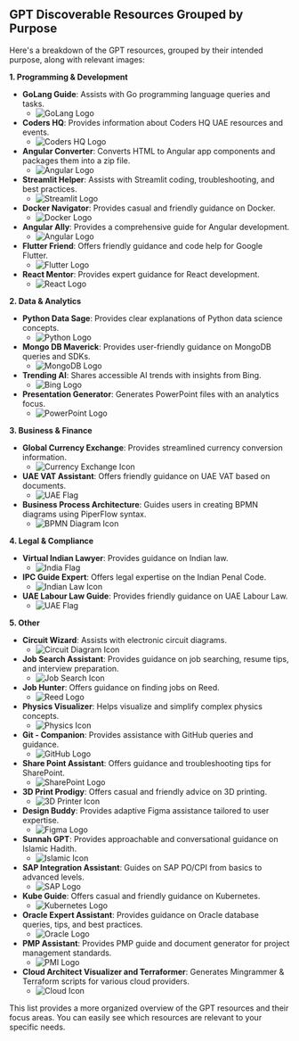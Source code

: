 ## GPT Discoverable Resources Grouped by Purpose

Here's a breakdown of the GPT resources, grouped by their intended purpose, along with relevant images:

**1. Programming & Development**

* **GoLang Guide**:  Assists with Go programming language queries and tasks.
    * ![GoLang Logo](https://files.oaiusercontent.com/file-lEcwY215qvHTgrGwDNqpXFZ1?se=2124-05-04T16%3A15%3A50Z&sp=r&sv=2023-11-03&sr=b&rscc=max-age%3D1209600%2C%20immutable&rscd=attachment%3B%20filename%3D199965ee-a29c-47aa-81c9-bd73e337076e.png&sig=d1IhJvzS68EJvDgHONPPXR6kryRsdV6aJj8pN/EgdCY%3D)
* **Coders HQ**:  Provides information about Coders HQ UAE resources and events.
    * ![Coders HQ Logo](https://files.oaiusercontent.com/file-UZyaYb3Fc1sqrfoWqUYbnwMB?se=2124-05-05T10%3A28%3A52Z&sp=r&sv=2023-11-03&sr=b&rscc=max-age%3D1209600%2C%20immutable&rscd=attachment%3B%20filename%3D361062964_1420581785152816_9061616852616417382_n.jpg&sig=C8st39zZlypxAmz%2Bz/VGDwcN2j4jT3pfYcoHiB1w264%3D)
* **Angular Converter**:  Converts HTML to Angular app components and packages them into a zip file.
    * ![Angular Logo](https://files.oaiusercontent.com/file-1dZcTGowYkez9fpvCLInXaXb?se=2124-01-03T12%3A56%3A10Z&sp=r&sv=2021-08-06&sr=b&rscc=max-age%3D1209600%2C%20immutable&rscd=attachment%3B%20filename%3D64bf779b-e8d9-4dbc-9ed7-9277cba37487.png&sig=d6%2BKpKxBQpBtjc99g71xttqE3UmnOMS8Gzl5Mad/3Xs%3D)
* **Streamlit Helper**:  Assists with Streamlit coding, troubleshooting, and best practices.
    * ![Streamlit Logo](https://files.oaiusercontent.com/file-gn8WDWscNwlh7VDhQtOaQxRm?se=2123-12-09T15%3A01%3A17Z&sp=r&sv=2021-08-06&sr=b&rscc=max-age%3D1209600%2C%20immutable&rscd=attachment%3B%3Dfilename%3D1592ac2e-f64a-4fb3-bbec-6e957a3744e4.png&sig=jIoYX0yapT3Q6b62T1rbDxIow8eaGb7iB5oHJZXtolc%3D)
* **Docker Navigator**:  Provides casual and friendly guidance on Docker.
    * ![Docker Logo](https://files.oaiusercontent.com/file-epePhbwhQD0VIPsMbbubL4fs?se=2123-11-03T07%3A17%3A42Z&sp=r&sv=2021-08-06&sr=b&rscc=max-age%3D31536000%2C%20immutable&rscd=attachment%3B%20filename%3D684dcd70-cdc5-4db2-b961-710b4808e77e.png&sig=yJgeLbO%2BWYmFrs67jnGV3%2Bp3zkeOoe2qh3tN8GpSlV0%3D)
* **Angular Ally**:  Provides a comprehensive guide for Angular development.
    * ![Angular Logo](https://files.oaiusercontent.com/file-ENOk4uIZh29lDTEVyRnUVFQU?se=2123-11-19T15%3A52%3A53Z&sp=r&sv=2021-08-06&sr=b&rscc=max-age%3D1209600%2C%20immutable&rscd=attachment%3B%20filename%3De0028727-116a-4854-be37-17f420d2be26.png&sig=K6fFMY3Rx4DoqIF1BI04oOmoDjL31jEVEDPhYkXD7pU%3D)
* **Flutter Friend**:  Offers friendly guidance and code help for Google Flutter.
    * ![Flutter Logo](https://files.oaiusercontent.com/file-6qw98BdDKogoA2ITB6dEdSeR?se=2123-11-19T15%3A49%3A32Z&sp=r&sv=2021-08-06&sr=b&rscc=max-age%3D1209600%2C%20immutable&rscd=attachment%3B%20filename%3Db2f842f2-1f2f-42e7-85d3-9ee3a75347d7.png&sig=TohsQ1RpB1JY86k7fy1uNXaYZl5g8pv7yezbNVVYZKM%3D)
* **React Mentor**:  Provides expert guidance for React development.
    * ![React Logo](https://files.oaiusercontent.com/file-DtUt7dOKroKEDX15bX1mWRpA?se=2123-11-19T15%3A54%3A28Z&sp=r&sv=2021-08-06&sr=b&rscc=max-age%3D1209600%2C%20immutable&rscd=attachment%3B%20filename%3D08358135-ed6c-4167-8dcf-7aa6565cb6e3.png&sig=vPnaLkSkLH%2B1gKbQpv%2B%2B9u0Knyk8rZ2UkHxfXvTDsCc%3D)

**2. Data & Analytics**

* **Python Data Sage**:  Provides clear explanations of Python data science concepts.
    * ![Python Logo](https://files.oaiusercontent.com/file-rr1dYWXy4yvQ6Rz2rSF4oI9g?se=2123-11-19T18%3A49%3A35Z&sp=r&sv=2021-08-06&sr=b&rscc=max-age%3D1209600%2C%20immutable&rscd=attachment%3B%20filename%3Dfb55db13-29bd-4793-8231-ab0647fa1eb2.png&sig=9BooSiWtpP0fta9PrPngn%2B%2BBRzsTMglnyjQT03j6p9s%3D)
* **Mongo DB Maverick**:  Provides user-friendly guidance on MongoDB queries and SDKs.
    * ![MongoDB Logo](https://files.oaiusercontent.com/file-uxLBfyEhtUGpPMgth59uLahZ?se=2123-11-19T19%3A05%3A35Z&sp=r&sv=2021-08-06&sr=b&rscc=max-age%3D1209600%2C%20immutable&rscd=attachment%3B%20filename%3De7ce5447-7215-43c0-99c1-3d9e58e27ae4.png&sig=AQn00D5ZYbiHYXOkoWqfI9XVlFNMsM16OKrztxQ3/vo%3D)
* **Trending AI**:  Shares accessible AI trends with insights from Bing.
    * ![Bing Logo](https://upload.wikimedia.org/wikipedia/commons/thumb/9/99/Bing_logo.svg/1200px-Bing_logo.svg.png)
* **Presentation Generator**:  Generates PowerPoint files with an analytics focus.
    * ![PowerPoint Logo](https://upload.wikimedia.org/wikipedia/commons/thumb/f/f2/Microsoft_PowerPoint_logo_%282019%29.svg/1200px-Microsoft_PowerPoint_logo_%282019%29.svg.png)

**3. Business & Finance**

* **Global Currency Exchange**:  Provides streamlined currency conversion information.
    * ![Currency Exchange Icon](https://cdn-icons-png.flaticon.com/512/3487/3487593.png)
* **UAE VAT Assistant**:  Offers friendly guidance on UAE VAT based on documents.
    * ![UAE Flag](https://upload.wikimedia.org/wikipedia/commons/thumb/a/ae/Flag_of_the_United_Arab_Emirates.svg/1200px-Flag_of_the_United_Arab_Emirates.svg.png)
* **Business Process Architecture**:  Guides users in creating BPMN diagrams using PiperFlow syntax.
    * ![BPMN Diagram Icon](https://www.visual-paradigm.com/images/products/community/bpmn-diagram-icon.png)

**4.  Legal & Compliance**

* **Virtual Indian Lawyer**:  Provides guidance on Indian law.
    * ![India Flag](https://upload.wikimedia.org/wikipedia/commons/thumb/4/41/Flag_of_India.svg/1200px-Flag_of_India.svg.png)
* **IPC Guide Expert**:  Offers legal expertise on the Indian Penal Code.
    * ![Indian Law Icon](https://www.law.cornell.edu/wex/media/images/wex-icons/law-icon.png)
* **UAE Labour Law Guide**:  Provides friendly guidance on UAE Labour Law.
    * ![UAE Flag](https://upload.wikimedia.org/wikipedia/commons/thumb/a/ae/Flag_of_the_United_Arab_Emirates.svg/1200px-Flag_of_the_United_Arab_Emirates.svg.png)

**5.  Other**

* **Circuit Wizard**:  Assists with electronic circuit diagrams.
    * ![Circuit Diagram Icon](https://www.iconfinder.com/data/icons/electronics-line-2/64/circuit-diagram-512.png)
* **Job Search Assistant**:  Provides guidance on job searching, resume tips, and interview preparation.
    * ![Job Search Icon](https://cdn-icons-png.flaticon.com/512/3487/3487595.png)
* **Job Hunter**:  Offers guidance on finding jobs on Reed.
    * ![Reed Logo](https://www.reed.co.uk/images/logo.svg)
* **Physics Visualizer**:  Helps visualize and simplify complex physics concepts.
    * ![Physics Icon](https://www.iconfinder.com/data/icons/science-and-technology-1/100/physics-512.png)
* **Git - Companion**:  Provides assistance with GitHub queries and guidance.
    * ![GitHub Logo](https://github.githubassets.com/images/modules/logos_page/GitHub-Mark.png)
* **Share Point Assistant**:  Offers guidance and troubleshooting tips for SharePoint.
    * ![SharePoint Logo](https://upload.wikimedia.org/wikipedia/commons/thumb/8/86/SharePoint_logo.svg/1200px-SharePoint_logo.svg.png)
* **3D Print Prodigy**:  Offers casual and friendly advice on 3D printing.
    * ![3D Printer Icon](https://www.iconfinder.com/data/icons/electronics-line-2/64/3d-printer-512.png)
* **Design Buddy**:  Provides adaptive Figma assistance tailored to user expertise.
    * ![Figma Logo](https://www.figma.com/static/images/logo-icon.svg)
* **Sunnah GPT**:  Provides approachable and conversational guidance on Islamic Hadith.
    * ![Islamic Icon](https://www.iconfinder.com/data/icons/religion-and-beliefs-1/100/islam-512.png)
* **SAP Integration Assistant**:  Guides on SAP PO/CPI from basics to advanced levels.
    * ![SAP Logo](https://upload.wikimedia.org/wikipedia/commons/thumb/0/0e/SAP_Logo.svg/1200px-SAP_Logo.svg.png)
* **Kube Guide**:  Offers casual and friendly guidance on Kubernetes.
    * ![Kubernetes Logo](https://upload.wikimedia.org/wikipedia/commons/thumb/d/d7/Kubernetes_logo.svg/1200px-Kubernetes_logo.svg.png)
* **Oracle Expert Assistant**:  Provides guidance on Oracle database queries, tips, and best practices.
    * ![Oracle Logo](https://upload.wikimedia.org/wikipedia/commons/thumb/6/62/Oracle_Corporation_Logo.svg/1200px-Oracle_Corporation_Logo.svg.png)
* **PMP Assistant**:  Provides PMP guide and document generator for project management standards.
    * ![PMI Logo](https://files.oaiusercontent.com/file-zA6lBGXO6ODFWA8AWygsyGl0?se=2123-11-03T08%3A06%3A59Z&sp=r&sv=2021-08-06&sr=b&rscc=max-age%3D31536000%2C%20immutable&rscd=attachment%3B%20filename%3Dpmi-pmp-600px-logo.png&sig=zc1f8ESD7JTDxab3r7kX4K4pwH0tyh7fjX9Dtb%2BNCZQ%3D)
* **Cloud Architect Visualizer and Terraformer**:  Generates Mingrammer & Terraform scripts for various cloud providers.
    * ![Cloud Icon](https://www.iconfinder.com/data/icons/cloud-computing-2/100/cloud-computing-01-512.png)

This list provides a more organized overview of the GPT resources and their focus areas. You can easily see which resources are relevant to your specific needs. 
